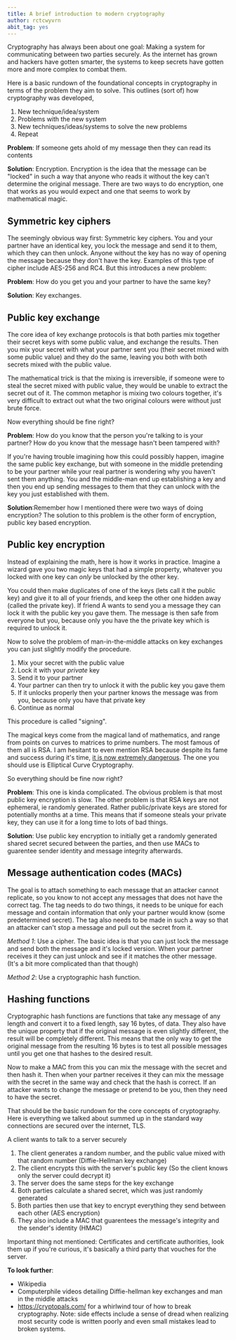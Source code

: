 ```yaml
---
title: A brief introduction to modern cryptography
author: rctcwyvrn
abit_tag: yes
---
```


Cryptography has always been about one goal: Making a system for communicating between two parties securely. As the internet has grown and hackers have gotten smarter, the systems to keep secrets have gotten more and more complex to combat them.



Here is a basic rundown of the foundational concepts in cryptography in terms of the problem they aim to solve. This outlines (sort of) how cryptography was developed, 

1. New technique/idea/system
2. Problems with the new system
3. New techniques/ideas/systems to solve the new problems
4. Repeat



**Problem**: If someone gets ahold of my message then they can read its contents

**Solution**: Encryption. Encryption is the idea that the message can be "locked" in such a way that anyone who reads it without the key can't determine the original message. There are two ways to do encryption, one that works as you would expect and one that seems to work by mathematical magic.



Symmetric key ciphers
---

The seemingly obvious way first: Symmetric key ciphers. You and your partner have an identical key, you lock the message and send it to them, which they can then unlock. Anyone without the key has no way of opening the message because they don't have the key. Examples of this type of cipher include AES-256 and RC4. But this introduces a new problem:



**Problem**: How do you get you and your partner to have the same key?

**Solution**: Key exchanges. 



Public key exchange
----

The core idea of key exchange protocols is that both parties mix together their secret keys with some public value, and exchange the results. Then you mix your secret with what your partner sent you (their secret mixed with some public value) and they do the same, leaving you both with both secrets mixed with the public value. 

The mathematical trick is that the mixing is irreversible, if someone were to steal the secret mixed with public value, they would be unable to extract the secret out of it. The common metaphor is mixing two colours together, it's very difficult to extract out what the two original colours were without just brute force.



Now everything should be fine right?  

**Problem**: How do you know that the person you're talking to is your partner? How do you know that the message hasn't been tampered with? 

If you're having trouble imagining how this could possibly happen, imagine the same public key exchange, but with someone in the middle pretending to be your partner while your real partner is wondering why you haven't sent them anything. You and the middle-man end up establishing a key and then you end up sending messages to them that they can unlock with the key you just established with them.



**Solution**:Remember how I mentioned there were two ways of doing encryption? The solution to this problem is the other form of encryption, public key based encryption.



Public key encryption
----

Instead of explaining the math, here is how it works in practice. Imagine a wizard gave you two magic keys that had a simple property, whatever you locked with one key can _only_ be unlocked by the other key. 

You could then make duplicates of one of the keys (lets call it the public key) and give it to all of your friends, and keep the other one hidden away (called the private key). If friend A wants to send you a message they can lock it with the public key you gave them. The message is then safe from everyone but you, because only you have the the private key which is required to unlock it.



Now to solve the problem of man-in-the-middle attacks on key exchanges you can just slightly modify the procedure.

1. Mix your secret with the public value
2. Lock it with your _private_ key
3. Send it to your partner
4. Your partner can then try to unlock it with the public key you gave them
5. If it unlocks properly then your partner knows the message was from you, because only you have that private key
6. Continue as normal

This procedure is called "signing".



The magical keys come from the magical land of mathematics, and range from points on curves to matrices to prime numbers. The most famous of them all is RSA. I am hesitant to even mention RSA because despite its fame and success during it's time, [it is now extremely dangerous](https://blog.trailofbits.com/2019/07/08/fuck-rsa/). The one you should use is Elliptical Curve Cryptography.

So everything should be fine now right?

**Problem**: This one is kinda complicated. The obvious problem is that most public key encryption is slow. The other problem is that RSA keys are not ephemeral, ie randomly generated. Rather public/private keys are stored for potentially months at a time. This means that if someone steals your private key, they can use it for a long time to lots of bad things.

**Solution**: Use public key encryption to initially get a randomly generated shared secret secured between the parties, and then use MACs to guarentee sender identity and message integrity afterwards.


Message authentication codes (MACs)
----

The goal is to attach something to each message that an attacker cannot replicate, so you know to not accept any messages that does not have the correct tag. The tag needs to do two things, it needs to be unique for each message and contain information that only your partner would know (some predetermined secret). The tag also needs to be made in such a way so that an attacker can't stop a message and pull out the secret from it.



_Method 1_: Use a cipher. The basic idea is that you can just lock the message and send both the message and it's locked version. When your partner receives it they can just unlock and see if it matches the other message. (It's a bit more complicated than that though)



_Method 2_: Use a cryptographic hash function.

Hashing functions
----

Cryptographic hash functions are functions that take any message of any length and convert it to a fixed length, say 16 bytes, of data. They also have the unique property that if the original message is even slightly different, the result will be completely different. This means that the only way to get the original message from the resulting 16 bytes is to test all possible messages until you get one that hashes to the desired result. 



Now to make a MAC from this you can mix the message with the secret and then hash it. Then when your partner receives it they can mix the message with the secret in the same way and check that the hash is correct. If an attacker wants to change the message or pretend to be you, then they need to have the secret.




That should be the basic rundown for the core concepts of cryptography. Here is everything we talked about summed up in the standard way connections are secured over the internet, TLS.

A client wants to talk to a server securely
1. The client generates a random number, and the public value mixed with that random number (Diffie-Hellman key exchange)
2. The client encrypts this with the server's public key (So the client knows only the server could decrypt it)
3. The server does the same steps for the key exchange
4. Both parties calculate a shared secret, which was just randomly generated
5. Both parties then use that key to encrypt everything they send between each other (AES encryption)
6. They also include a MAC that guarentees the message's integrity and the sender's identity (HMAC)


Important thing not mentioned: Certificates and certificate authorities, look them up if you're curious, it's basically a third party that vouches for the server.


**To look further**:

- Wikipedia
- Computerphile videos detailing Diffie-hellman key exchanges and man in the middle attacks
- https://cryptopals.com/ for a whirlwind tour of how to break cryptography. Note: side effects include a sense of dread when realizing most security code is written poorly and even small mistakes lead to broken systems.